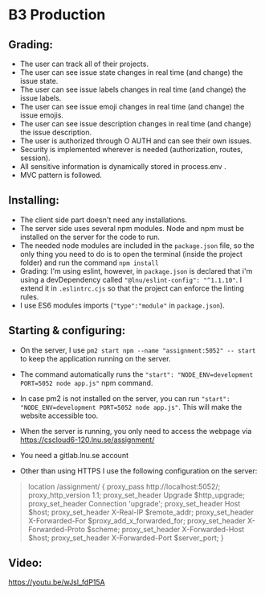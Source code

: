 # B3 Production

## Grading:
- The user can track all of their projects.
- The user can see issue state changes in real time (and change) the issue state.
- The user can see issue labels changes in real time (and change) the issue labels.
- The user can see issue emoji changes in real time (and change) the issue emojis.
- The user can see issue description changes in real time (and change) the issue description.
- The user is authorized through O AUTH and can see their own issues.
- Security is implemented wherever is needed (authorization, routes, session).
- All sensitive information is dynamically stored in process.env .
- MVC pattern is followed.

## Installing:
- The client side part doesn't need any installations.
- The server side uses several npm modules. Node and npm must be installed on the server for the code to run. 
- The needed node modules are included in the `package.json` file, so the only thing you need to do is to open the terminal (inside the project folder) and run the command `npm install`
- Grading: I'm using eslint, however, in `package.json` is declared that i'm using a devDependency called `"@lnu/eslint-config": "^1.1.10"`. I extend it in `.eslintrc.cjs` so that the project can enforce the linting rules.
- I use ES6 modules imports (`"type":"module"` in `package.json`).

## Starting & configuring:
- On the server, I use `pm2 start npm --name "assignment:5052" -- start` to keep the application running on the server.
- The command automatically runs the `"start": "NODE_ENV=development PORT=5052 node app.js"` npm command.
- In case pm2 is not installed on the server, you can run `"start": "NODE_ENV=development PORT=5052 node app.js"`. This will make the website accessible too.
- When the server is running, you only need to access the webpage via https://cscloud6-120.lnu.se/assignment/
- You need a gitlab.lnu.se account

- Other than using HTTPS I use the following configuration on the server:

>location /assignment/ {
    proxy_pass http://localhost:5052/;
    proxy_http_version 1.1;
    proxy_set_header Upgrade $http_upgrade;
    proxy_set_header Connection 'upgrade';
    proxy_set_header Host $host;
    proxy_set_header X-Real-IP $remote_addr;
    proxy_set_header X-Forwarded-For $proxy_add_x_forwarded_for;
    proxy_set_header X-Forwarded-Proto $scheme;
    proxy_set_header X-Forwarded-Host $host;
    proxy_set_header X-Forwarded-Port $server_port;
}

## Video:

https://youtu.be/wJsl_fdP15A